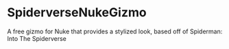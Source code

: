 # SpiderverseNukeGizmo
A free gizmo for Nuke that provides a stylized look, based off of Spiderman: Into The Spiderverse
